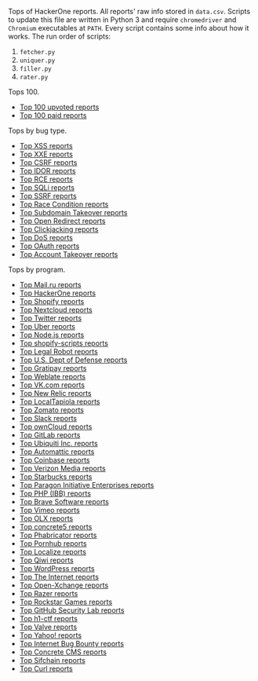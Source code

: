 Tops of HackerOne reports. All reports' raw info stored in `data.csv`.
Scripts to update this file are written in Python 3 and require `chromedriver` and `Chromium` executables at `PATH`.
Every script contains some info about how it works.
The run order of scripts:

1) `fetcher.py`
1) `uniquer.py`
1) `filler.py`
1) `rater.py`

Tops 100.

- [Top 100 upvoted reports](tops_100/TOP100UPVOTED.md)
- [Top 100 paid reports](tops_100/TOP100PAID.md)

Tops by bug type.

- [Top XSS reports](tops_by_bug_type/TOPXSS.md)
- [Top XXE reports](tops_by_bug_type/TOPXXE.md)
- [Top CSRF reports](tops_by_bug_type/TOPCSRF.md)
- [Top IDOR reports](tops_by_bug_type/TOPIDOR.md)
- [Top RCE reports](tops_by_bug_type/TOPRCE.md)
- [Top SQLi reports](tops_by_bug_type/TOPSQLI.md)
- [Top SSRF reports](tops_by_bug_type/TOPSSRF.md)
- [Top Race Condition reports](tops_by_bug_type/TOPRACECONDITION.md)
- [Top Subdomain Takeover reports](tops_by_bug_type/TOPSUBDOMAINTAKEOVER.md)
- [Top Open Redirect reports](tops_by_bug_type/TOPOPENREDIRECT.md)
- [Top Clickjacking reports](tops_by_bug_type/TOPCLICKJACKING.md)
- [Top DoS reports](tops_by_bug_type/TOPDOS.md)
- [Top OAuth reports](tops_by_bug_type/TOPOAUTH.md)
- [Top Account Takeover reports](tops_by_bug_type/TOPACCOUNTTAKEOVER.md)

Tops by program.

- [Top Mail.ru reports](tops_by_program/TOPMAILRU.md)
- [Top HackerOne reports](tops_by_program/TOPHACKERONE.md)
- [Top Shopify reports](tops_by_program/TOPSHOPIFY.md)
- [Top Nextcloud reports](tops_by_program/TOPNEXTCLOUD.md)
- [Top Twitter reports](tops_by_program/TOPTWITTER.md)
- [Top Uber reports](tops_by_program/TOPUBER.md)
- [Top Node.js reports](tops_by_program/TOPNODEJSTHIRDPARTYMODULES.md)
- [Top shopify-scripts reports](tops_by_program/TOPSHOPIFYSCRIPTS.md)
- [Top Legal Robot reports](tops_by_program/TOPLEGALROBOT.md)
- [Top U.S. Dept of Defense reports](tops_by_program/TOPUSDEPTOFDEFENSE.md)
- [Top Gratipay reports](tops_by_program/TOPGRATIPAY.md)
- [Top Weblate reports](tops_by_program/TOPWEBLATE.md)
- [Top VK.com reports](tops_by_program/TOPVKCOM.md)
- [Top New Relic reports](tops_by_program/TOPNEWRELIC.md)
- [Top LocalTapiola reports](tops_by_program/TOPLOCALTAPIOLA.md)
- [Top Zomato reports](tops_by_program/TOPZOMATO.md)
- [Top Slack reports](tops_by_program/TOPSLACK.md)
- [Top ownCloud reports](tops_by_program/TOPOWNCLOUD.md)
- [Top GitLab reports](tops_by_program/TOPGITLAB.md)
- [Top Ubiquiti Inc. reports](tops_by_program/TOPUBIQUITIINC.md)
- [Top Automattic reports](tops_by_program/TOPAUTOMATTIC.md)
- [Top Coinbase reports](tops_by_program/TOPCOINBASE.md)
- [Top Verizon Media reports](tops_by_program/TOPVERIZONMEDIA.md)
- [Top Starbucks reports](tops_by_program/TOPSTARBUCKS.md)
- [Top Paragon Initiative Enterprises reports](tops_by_program/TOPPARAGONINITIATIVEENTERPRISES.md)
- [Top PHP (IBB) reports](tops_by_program/TOPPHP(IBB).md)
- [Top Brave Software reports](tops_by_program/TOPBRAVESOFTWARE.md)
- [Top Vimeo reports](tops_by_program/TOPVIMEO.md)
- [Top OLX reports](tops_by_program/TOPOLX.md)
- [Top concrete5 reports](tops_by_program/TOPCONCRETE5.md)
- [Top Phabricator reports](tops_by_program/TOPPHABRICATOR.md)
- [Top Pornhub reports](tops_by_program/TOPPORNHUB.md)
- [Top Localize reports](tops_by_program/TOPLOCALIZE.md)
- [Top Qiwi reports](tops_by_program/TOPQIWI.md)
- [Top WordPress reports](tops_by_program/TOPWORDPRESS.md)
- [Top The Internet reports](tops_by_program/TOPTHEINTERNET.md)
- [Top Open-Xchange reports](tops_by_program/TOPOPENXCHANGE.md)
- [Top Razer reports](tops_by_program/TOPRAZER.md)
- [Top Rockstar Games reports](tops_by_program/TOPROCKSTARGAMES.md)
- [Top GitHub Security Lab reports](tops_by_program/TOPGITHUBSECURITYLAB.md)
- [Top h1-ctf reports](tops_by_program/TOPH1CTF.md)
- [Top Valve reports](tops_by_program/TOPVALVE.md)
- [Top Yahoo! reports](tops_by_program/TOPYAHOO!.md)
- [Top Internet Bug Bounty reports](tops_by_program/TOPINTERNETBUGBOUNTY.md)
- [Top Concrete CMS reports](tops_by_program/TOPCONCRETECMS.md)
- [Top Sifchain reports](tops_by_program/TOPSIFCHAIN.md)
- [Top Curl reports](tops_by_program/TOPCURL.md)
